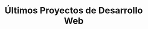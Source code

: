 ---
title: "Últimos Proyectos de Desarrollo Web"
projects:
  - title: "League Pro Data"
    description: "Proyecto utilizando ReactJs en grupo con compañeros del rubro."
    link: "https://www.leagueprodata.com"
    image: "./img/project3.webp"
  - title: "La Casita de Yoga"
    description: "Desarrollo Web utilizando ASTRO, y TAILWIND."
    link: "https://lacasitadeyoga.vercel.app/"
    image: "./img/project1.webp"
  - title: "Beer Ecommerce"
    description: "Desarrollo Web utilizando ASTRO, TAILWIND, y Javascript."
    link: "https://jsbeerecommerce.vercel.app/"
    image: "./img/project2.webp"
  - title: "Tech Ecommerce"
    description: "Proyecto Full Stack utilizando el stack MERN."
    link: "https://reacttechecommerce.vercel.app/"
    image: "./img/project4.webp"
  - title: "Astro Ecommerce"
    description: "Server Side Rendering con Astro, Tailwind y React."
    link: "https://guzhstore-astro.vercel.app/"
    image: "./img/project5.webp"

title2: "Visualización y Análisis de Datos"
projects2:
  - title: "Streamlit Dashboards"
    description: "Dashboards interactivos para visualización de información."
    image: "./img/projectdata1.webp"
  - title: "Looker Studio Dashboards"
    description: "Dashboards interactivos para visualización de información."
    image: "./img/projectdata2.webp"

title3: "Trabajos autodidactas con Streamlit, LookerStudio, y Discord Bots en Python y Javascript."
---